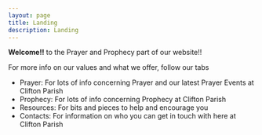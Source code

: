```yaml
---
layout: page
title: Landing
description: Landing
---
```


**Welcome!!** to the Prayer and Prophecy part of our website!!

For more info on our values and what we offer, follow our tabs

+ Prayer: For lots of info concerning Prayer and our latest Prayer Events at Clifton Parish
+ Prophecy: For lots of info concerning Prophecy at Clifton Parish
+ Resources: For bits and pieces to help and encourage you
+ Contacts: For information on who you can get in touch with here at Clifton Parish
